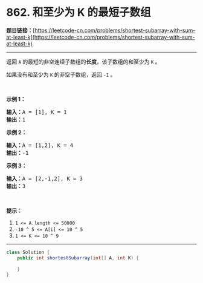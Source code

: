 # 862. 和至少为 K 的最短子数组

**题目链接：**[https://leetcode-cn.com/problems/shortest-subarray-with-sum-at-least-k](https://leetcode-cn.com/problems/shortest-subarray-with-sum-at-least-k)

---

<div class="content__1Y2H">
 <div class="notranslate">
  <p>返回 <code>A</code> 的最短的非空连续子数组的<strong>长度</strong>，该子数组的和至少为 <code>K</code> 。</p> 
  <p>如果没有和至少为&nbsp;<code>K</code>&nbsp;的非空子数组，返回&nbsp;<code>-1</code>&nbsp;。</p> 
  <p>&nbsp;</p> 
  <ol> 
  </ol> 
  <p><strong>示例 1：</strong></p> 
  <pre class="language-text"><strong>输入：</strong>A = [1], K = 1
<strong>输出：</strong>1
</pre> 
  <p><strong>示例 2：</strong></p> 
  <pre class="language-text"><strong>输入：</strong>A = [1,2], K = 4
<strong>输出：</strong>-1
</pre> 
  <p><strong>示例 3：</strong></p> 
  <pre class="language-text"><strong>输入：</strong>A = [2,-1,2], K = 3
<strong>输出：</strong>3
</pre> 
  <p>&nbsp;</p> 
  <p><strong>提示：</strong></p> 
  <ol> 
   <li><code>1 &lt;= A.length &lt;= 50000</code></li> 
   <li><code>-10 ^ 5&nbsp;&lt;= A[i] &lt;= 10 ^ 5</code></li> 
   <li><code>1 &lt;= K &lt;= 10 ^ 9</code></li> 
  </ol> 
 </div>
</div>

---

```java
class Solution {
    public int shortestSubarray(int[] A, int K) {
        
    }
}
```